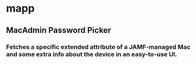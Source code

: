 # mapp
## MacAdmin Password Picker

### Fetches a specific extended attribute of a JAMF-managed Mac and some extra info about the device in an easy-to-use UI.
